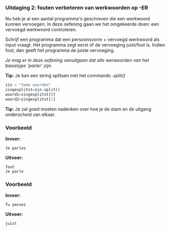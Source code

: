 ### Uitdaging 2: fouten verbeteren van werkwoorden op -ER 
Nu heb je al een aantal programma's geschreven die een werkwoord kunnen vervoegen. In deze oefening gaan we het omgekeerde doen: een vervoegd werkwoord controleren.

Schrijf een programma dat een persoonsvorm + vervoegd werkwoord als input vraagt. Het programma zegt eerst of de vervoeging juist/fout is. Indien fout, dan geeft het programma de juiste vervoeging.

*Je mag er in deze oefening vanuitgaan dat alle werwoorden van het basistype 'parler' zijn.*

**Tip:** Je kan een string splitsen met het commando *.split()*

```python
zin = "twee woorden"
zingesplitst=zin.split()
woord1=zingesplitst[0]
woord2=zingesplitst[1]
```

**Tip:** Je zal goed moeten nadenken over hoe je de stam en de uitgang onderscheid van elkaar.

### Voorbeeld
**Invoer:**

    Je parles
    
**Uitvoer:**

    fout
    Je parle

### Voorbeeld
**Invoer:**

    Tu penses
    
**Uitvoer:**

    juist

